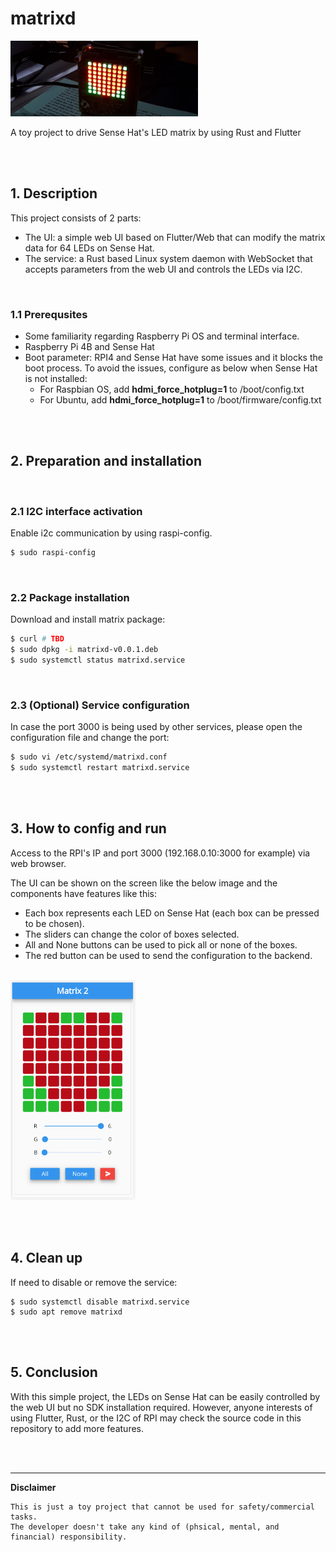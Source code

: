 # matrixd 

<img src="assets/heart.png" width="300">

A toy project to drive Sense Hat's LED matrix by using Rust and Flutter 

<br/><br/>

## 1. Description

This project consists of 2 parts:
- The UI: a simple web UI based on Flutter/Web that can modify the matrix data for 64 LEDs on Sense Hat.
- The service: a Rust based Linux system daemon with WebSocket that accepts parameters from the web UI and controls the LEDs via I2C.

<br/>

### 1.1 Prerequsites

- Some familiarity regarding Raspberry Pi OS and terminal interface.
- Raspberry Pi 4B and Sense Hat
- Boot parameter: RPI4 and Sense Hat have some issues and it blocks the boot process. To avoid the issues, configure as below when Sense Hat is not installed:
     - For Raspbian OS, add **hdmi_force_hotplug=1** to /boot/config.txt
     - For Ubuntu, add **hdmi_force_hotplug=1** to /boot/firmware/config.txt

<br/><br/>

## 2. Preparation and installation

<br/>

### 2.1 I2C interface activation

Enable i2c communication by using raspi-config.

```sh
$ sudo raspi-config
```

<br/>

### 2.2 Package installation

Download and install matrix package:
```sh
$ curl # TBD
$ sudo dpkg -i matrixd-v0.0.1.deb
$ sudo systemctl status matrixd.service
```

<br/>

### 2.3 (Optional) Service configuration 

In case the port 3000 is being used by other services, please open the configuration file and change the port:
```sh
$ sudo vi /etc/systemd/matrixd.conf
$ sudo systemctl restart matrixd.service
```

<br/><br/>

## 3. How to config and run

Access to the RPI's IP and port 3000 (192.168.0.10:3000 for example) via web browser.  

The UI can be shown on the screen like the below image and the components have features like this:
- Each box represents each LED on Sense Hat (each box can be pressed to be chosen).
- The sliders can change the color of boxes selected.
- All and None buttons can be used to pick all or none of the boxes.
- The red button can be used to send the configuration to the backend. 

<br/>

<img src="assets/ui_example.png" width="200">

<br/><br/>

## 4. Clean up

If need to disable or remove the service:
```
$ sudo systemctl disable matrixd.service
$ sudo apt remove matrixd
```

<br/><br/>

## 5. Conclusion

With this simple project, the LEDs on Sense Hat can be easily controlled by the web UI but no SDK installation required. However, anyone interests of using Flutter, Rust, or the I2C of RPI may check the source code in this repository to add more features. 

<br/><br/>

----
**Disclaimer**  
  
```
This is just a toy project that cannot be used for safety/commercial tasks.   
The developer doesn't take any kind of (phsical, mental, and financial) responsibility. 
```
